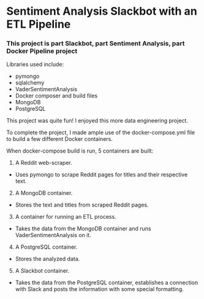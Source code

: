 # Sentiment Analysis Slackbot with an ETL Pipeline

### This project is part Slackbot, part Sentiment Analysis, part Docker Pipeline project

Libraries used include:

* pymongo
* sqlalchemy
* VaderSentimentAnalysis
* Docker composer and build files
* MongoDB
* PostgreSQL

This project was quite fun! I enjoyed this more data engineering project.

To complete the project, I made ample use of the docker-compose.yml file to build a few different Docker containers. 

When docker-compose build is run, 5 containers are built:
1. A Reddit web-scraper.
- Uses pymongo to scrape Reddit pages for titles and their respective text.
2. A MongoDB container.
- Stores the text and titles from scraped Reddit pages.
3. A container for running an ETL process.
- Takes the data from the MongoDB container and runs VaderSentimentAnalysis on it.
4. A PostgreSQL container.
- Stores the analyzed data.
5. A Slackbot container.
- Takes the data from the PostgreSQL container, establishes a connection with Slack and posts the information with some special formatting.

